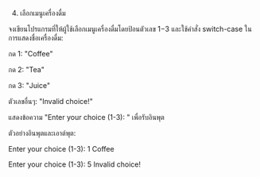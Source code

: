 4. เลือกเมนูเครื่องดื่ม 

จงเขียนโปรแกรมที่ให้ผู้ใช้เลือกเมนูเครื่องดื่มโดยป้อนตัวเลข 1−3 และใช้คำสั่ง switch-case ในการแสดงชื่อเครื่องดื่ม:

กด 1: "Coffee"

กด 2: "Tea"

กด 3: "Juice"

ตัวเลขอื่นๆ: "Invalid choice!"

แสดงข้อความ "Enter your choice (1-3): " เพื่อรับอินพุต

ตัวอย่างอินพุตและเอาต์พุต:

Enter your choice (1-3): 1
Coffee

Enter your choice (1-3): 5
Invalid choice!